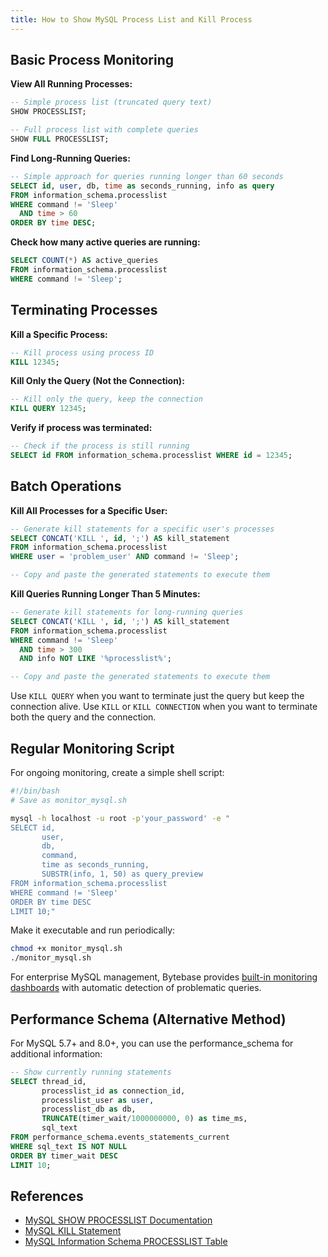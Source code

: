 ```yaml
---
title: How to Show MySQL Process List and Kill Process
---
```


## Basic Process Monitoring

**View All Running Processes:**

```sql
-- Simple process list (truncated query text)
SHOW PROCESSLIST;

-- Full process list with complete queries
SHOW FULL PROCESSLIST;
```

**Find Long-Running Queries:**

```sql
-- Simple approach for queries running longer than 60 seconds
SELECT id, user, db, time as seconds_running, info as query
FROM information_schema.processlist
WHERE command != 'Sleep'
  AND time > 60
ORDER BY time DESC;
```

**Check how many active queries are running:**

```sql
SELECT COUNT(*) AS active_queries
FROM information_schema.processlist
WHERE command != 'Sleep';
```

## Terminating Processes

**Kill a Specific Process:**

```sql
-- Kill process using process ID
KILL 12345;
```

**Kill Only the Query (Not the Connection):**

```sql
-- Kill only the query, keep the connection
KILL QUERY 12345;
```

**Verify if process was terminated:**

```sql
-- Check if the process is still running
SELECT id FROM information_schema.processlist WHERE id = 12345;
```

## Batch Operations

**Kill All Processes for a Specific User:**

```sql
-- Generate kill statements for a specific user's processes
SELECT CONCAT('KILL ', id, ';') AS kill_statement
FROM information_schema.processlist
WHERE user = 'problem_user' AND command != 'Sleep';

-- Copy and paste the generated statements to execute them
```

**Kill Queries Running Longer Than 5 Minutes:**

```sql
-- Generate kill statements for long-running queries
SELECT CONCAT('KILL ', id, ';') AS kill_statement
FROM information_schema.processlist
WHERE command != 'Sleep'
  AND time > 300
  AND info NOT LIKE '%processlist%';

-- Copy and paste the generated statements to execute them
```

<HintBlock type="info">

Use `KILL QUERY` when you want to terminate just the query but keep the connection alive. Use `KILL` or `KILL CONNECTION` when you want to terminate both the query and the connection.

</HintBlock>

## Regular Monitoring Script

For ongoing monitoring, create a simple shell script:

```bash
#!/bin/bash
# Save as monitor_mysql.sh

mysql -h localhost -u root -p'your_password' -e "
SELECT id,
       user,
       db,
       command,
       time as seconds_running,
       SUBSTR(info, 1, 50) as query_preview
FROM information_schema.processlist
WHERE command != 'Sleep'
ORDER BY time DESC
LIMIT 10;"
```

Make it executable and run periodically:

```bash
chmod +x monitor_mysql.sh
./monitor_mysql.sh
```

<HintBlock type="info">

For enterprise MySQL management, Bytebase provides [built-in monitoring dashboards](/docs/introduction/features/) with automatic detection of problematic queries.

</HintBlock>

## Performance Schema (Alternative Method)

For MySQL 5.7+ and 8.0+, you can use the performance_schema for additional information:

```sql
-- Show currently running statements
SELECT thread_id,
       processlist_id as connection_id,
       processlist_user as user,
       processlist_db as db,
       TRUNCATE(timer_wait/1000000000, 0) as time_ms,
       sql_text
FROM performance_schema.events_statements_current
WHERE sql_text IS NOT NULL
ORDER BY timer_wait DESC
LIMIT 10;
```

## References

- [MySQL SHOW PROCESSLIST Documentation](https://dev.mysql.com/doc/refman/8.0/en/show-processlist.html)
- [MySQL KILL Statement](https://dev.mysql.com/doc/refman/8.0/en/kill.html)
- [MySQL Information Schema PROCESSLIST Table](https://dev.mysql.com/doc/refman/8.0/en/information-schema-processlist-table.html)
